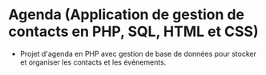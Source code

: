 # Agenda (Application de gestion de contacts en PHP, SQL, HTML et CSS)

- Projet d'agenda en PHP avec gestion de base de données pour stocker et organiser les contacts et les événements.


